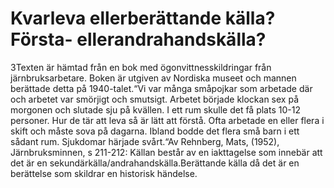 # Kvarleva ellerberättande källa?Första- ellerandrahandskälla?

3Texten är hämtad från en bok med ögonvittnesskildringar från järnbruksarbetare. Boken är utgiven av Nordiska museet och mannen berättade detta på 1940-talet.“Vi var många småpojkar som arbetade där och arbetet var smörjigt och smutsigt. Arbetet började klockan sex på morgonen och slutade sju på kvällen. I ett rum skulle det få plats 10-12 personer. Hur de tär att leva så är lätt att förstå. Ofta arbetade en eller flera i skift och måste sova på dagarna. Ibland bodde det flera små barn i ett sådant rum. Sjukdomar härjade svårt.“Av Rehnberg, Mats, (1952), Järnbruksminnen, s 211-212: Källan består av en iakttagelse som innebär att det är en sekundärkälla/andrahandskälla.Berättande källa då det är en berättelse som skildrar en historisk händelse.